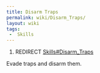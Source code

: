 ```yaml
---
title: Disarm Traps
permalink: wiki/Disarm_Traps/
layout: wiki
tags:
 -  Skills
---
```


1.  REDIRECT [Skills\#Disarm\_Traps](/keeperrl_wiki/Skills#Disarm_Traps "wikilink")

Evade traps and disarm them.
